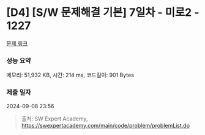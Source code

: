 # [D4] [S/W 문제해결 기본] 7일차 - 미로2 - 1227 

[문제 링크](https://swexpertacademy.com/main/code/problem/problemDetail.do?contestProbId=AV14wL9KAGkCFAYD) 

### 성능 요약

메모리: 51,932 KB, 시간: 214 ms, 코드길이: 901 Bytes

### 제출 일자

2024-09-08 23:56



> 출처: SW Expert Academy, https://swexpertacademy.com/main/code/problem/problemList.do